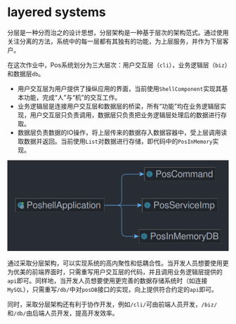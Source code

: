 # layered systems
分层是一种分而治之的设计思想，分层架构是一种基于层次的架构范式。通过使用关注分离的方法，系统中的每一层都有其独有的功能，为上层服务，并作为下层客户。

在这次作业中，Pos系统划分为三大层次：用户交互层（`cli`），业务逻辑层（`biz`）和数据层`db`。
- 用户交互层为用户提供了操纵应用的界面，当前使用`ShellComponent`实现其基本功能，完成“人”与“机”的交互工作。
- 业务逻辑层是连接用户交互层和数据层的桥梁，所有“功能”均在业务逻辑层实现，用户交互层只负责调用，数据层只负责把业务逻辑层处理后的数据进行存取。
- 数据层负责数据的IO操作，将上层传来的数据存入数据容器中，受上层调用读取数据并返回。当前使用`List`对数据进行存储，即代码中的`PosInMemory`实现。

![img.png](figs/img.png)

通过采取分层架构，可以实现系统的高内聚性和低耦合性。当开发人员想要使用更为优美的前端界面时，只需重写用户交互层的代码，并且调用业务逻辑层提供的`api`即可。同样地，当开发人员想要使用更完善的数据存储系统时（如连接`MySQL`），只需重写`/db/`中对`posDB`接口的实现，向上提供符合约定的`api`即可。

同时，采取分层架构还有利于协作开发，例如`/cli/`可由前端人员开发，`/biz/`和`/db/`由后端人员开发，提高开发效率。